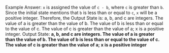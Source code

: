 Example Answer:
`x` is assigned the value of `c - b`, where `c` is greater than `b`. Since the initial state mentions that `b` is less than or equal to `c`, `x` will be a positive integer. Therefore, the Output State is: a, b, and c are integers. The value of a is greater than the value of b. The value of b is less than or equal to the value of c. The value of c is greater than the value of a; x is a positive integer.
Output State: **a, b, and c are integers. The value of a is greater than the value of b. The value of b is less than or equal to the value of c. The value of c is greater than the value of a; x is a positive integer**